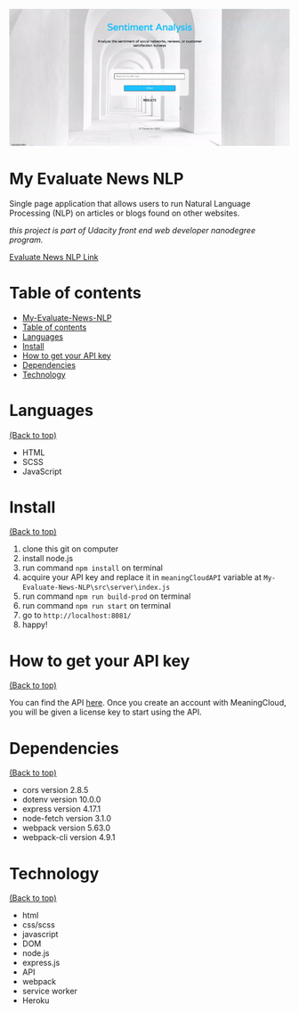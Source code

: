 <!-- Add banner here -->
![My_project](docs/preview_project4.gif)

# My Evaluate News NLP
<!-- Describe your project in brief -->
Single page application that allows users to run Natural Language Processing (NLP) on articles or blogs found on other websites.

*this project is part of Udacity front end web developer nanodegree program.*

[Evaluate News NLP Link](https://thasup-evaluate-news-nlp.herokuapp.com/)

# Table of contents

- [My-Evaluate-News-NLP](#my-evaluate-news-nlp)
- [Table of contents](#table-of-contents)
- [Languages](#languages)
- [Install](#install)
- [How to get your API key](#how-to-get-your-api-key)
- [Dependencies](#dependencies)
- [Technology](#technology)

# Languages
[(Back to top)](#table-of-contents)

- HTML
- SCSS
- JavaScript

# Install
[(Back to top)](#table-of-contents)

1. clone this git on computer
2. install node.js
3. run command `npm install` on terminal
4. acquire your API key and replace it in `meaningCloudAPI` variable at `My-Evaluate-News-NLP\src\server\index.js`
5. run command `npm run build-prod` on terminal
6. run command `npm run start` on terminal
7. go to `http://localhost:8081/`
8. happy!

# How to get your API key
[(Back to top)](#table-of-contents)

You can find the API [here](https://www.meaningcloud.com/developer/sentiment-analysis). Once you create an account with MeaningCloud, you will be given a license key to start using the API.

# Dependencies
[(Back to top)](#table-of-contents)

- cors version 2.8.5
- dotenv version 10.0.0
- express version 4.17.1
- node-fetch version 3.1.0
- webpack version 5.63.0
- webpack-cli version 4.9.1

# Technology
[(Back to top)](#table-of-contents)

- html
- css/scss
- javascript
- DOM
- node.js
- express.js
- API
- webpack
- service worker
- Heroku
